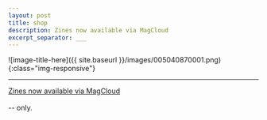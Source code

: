 ```yaml
---
layout: post
title: shop
description: Zines now available via MagCloud
excerpt_separator: ___
---
```

  ![image-title-here]({{ site.baseurl }}/images/005040870001.png){:class="img-responsive"}
  ___
  <a href="https://www.magcloud.com/user/onlyuntilthen">Zines now available via MagCloud</a>
  <br/>
  <br/>
  -- only.
